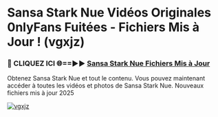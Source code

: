 # Sansa Stark Nue Vidéos Originales 0nlyFans Fuitées - Fichiers Mis à Jour ! (vgxjz)

<h3>🔴 CLIQUEZ ICI 🌐==►► <a href="https://tinyurl.com/2pmr4ezf" rel="nofollow">Sansa Stark Nue Fichiers Mis à Jour</a></h3>

Obtenez Sansa Stark Nue et tout le contenu. Vous pouvez maintenant accéder à toutes les vidéos et photos de Sansa Stark Nue. Nouveaux fichiers mis à jour 2025

[![vgxjz](https://i.imgur.com/6SNvagu.gif)](https://tinyurl.com/2pmr4ezf)
